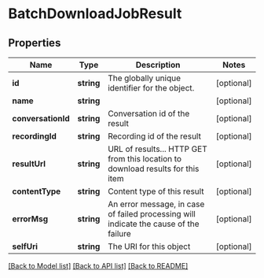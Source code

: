 # BatchDownloadJobResult

## Properties
Name | Type | Description | Notes
------------ | ------------- | ------------- | -------------
**id** | **string** | The globally unique identifier for the object. | [optional] 
**name** | **string** |  | [optional] 
**conversationId** | **string** | Conversation id of the result | [optional] 
**recordingId** | **string** | Recording id of the result | [optional] 
**resultUrl** | **string** | URL of results... HTTP GET from this location to download results for this item | [optional] 
**contentType** | **string** | Content type of this result | [optional] 
**errorMsg** | **string** | An error message, in case of failed processing will indicate the cause of the failure | [optional] 
**selfUri** | **string** | The URI for this object | [optional] 

[[Back to Model list]](../README.md#documentation-for-models) [[Back to API list]](../README.md#documentation-for-api-endpoints) [[Back to README]](../README.md)



